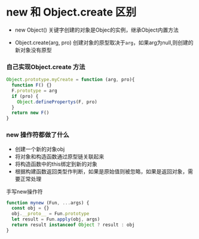 # new 和 Object.create 区别

- new Object() 关键字创建的对象是Objec的实例，继承Object内置方法

- Object.create(arg, pro) 创建对象的原型取决于`arg`，如果arg为null,则创建的新对象没有原型

### 自己实现Object.create 方法
```js
Object.prototype.myCreate = function (arg, pro){
  function F() {}
  F.prototype = arg
  if (pro) {
    Object.definePropertys(F, pro)
  }
  return new F()
}

```

### new 操作符都做了什么
- 创建一个新的对象obj
- 将对象和构造函数通过原型链关联起来
- 将构造函数中的this绑定到新的对象
- 根据构建函数返回类型作判断，如果是原始值则被忽略，如果是返回对象，需要正常处理

手写new操作符
```js
function mynew (Fun, ...args) {
  const obj = {}
  obj.__proto__ = Fun.prototype
  let result = Fun.apply(obj, args)
  return result instanceof Object ? result : obj
}

```